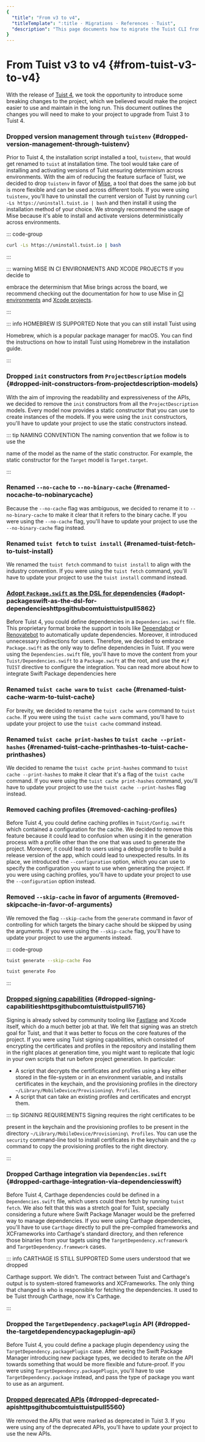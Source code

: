 ```yaml
---
{
  "title": "From v3 to v4",
  "titleTemplate": ":title · Migrations · References · Tuist",
  "description": "This page documents how to migrate the Tuist CLI from the version 3 to version 4."
}
---
```

# From Tuist v3 to v4 {#from-tuist-v3-to-v4}

With the release of [Tuist
4](https://github.com/tuist/tuist/releases/tag/4.0.0), we took the opportunity
to introduce some breaking changes to the project, which we believed would make
the project easier to use and maintain in the long run. This document outlines
the changes you will need to make to your project to upgrade from Tuist 3 to
Tuist 4.

### Dropped version management through `tuistenv` {#dropped-version-management-through-tuistenv}

Prior to Tuist 4, the installation script installed a tool, `tuistenv`, that
would get renamed to `tuist` at installation time. The tool would take care of
installing and activating versions of Tuist ensuring determinism across
environments. With the aim of reducing the feature surface of Tuist, we decided
to drop `tuistenv` in favor of [Mise](https://mise.jdx.dev/), a tool that does
the same job but is more flexible and can be used across different tools. If you
were using `tuistenv`, you'll have to uninstall the current version of Tuist by
running `curl -Ls https://uninstall.tuist.io | bash` and then install it using
the installation method of your choice. We strongly recommend the usage of Mise
because it's able to install and activate versions deterministically across
environments.

::: code-group

```bash [Uninstall tuistenv]
curl -Ls https://uninstall.tuist.io | bash
```
<!-- -->
:::

::: warning MISE IN CI ENVIRONMENTS AND XCODE PROJECTS If you decide to
<!-- -->
embrace the determinism that Mise brings across the board, we recommend
checking out the documentation for how to use Mise in [CI
environments](https://mise.jdx.dev/continuous-integration.html) and [Xcode
projects](https://mise.jdx.dev/ide-integration.html#xcode).
<!-- -->
:::

::: info HOMEBREW IS SUPPORTED Note that you can still install Tuist using
<!-- -->
Homebrew, which is a popular package manager for macOS. You can find the
instructions on how to install Tuist using Homebrew in the
<LocalizedLink href="/guides/quick-start/install-tuist#alternative-homebrew">installation
guide</LocalizedLink>.
<!-- -->
:::

### Dropped `init` constructors from `ProjectDescription` models {#dropped-init-constructors-from-projectdescription-models}

With the aim of improving the readability and expressiveness of the APIs, we
decided to remove the `init` constructors from all the `ProjectDescription`
models. Every model now provides a static constructor that you can use to create
instances of the models. If you were using the `init` constructors, you'll have
to update your project to use the static constructors instead.

::: tip NAMING CONVENTION The naming convention that we follow is to use the
<!-- -->
name of the model as the name of the static constructor. For example, the
static constructor for the `Target` model is `Target.target`.
<!-- -->
:::

### Renamed `--no-cache` to `--no-binary-cache` {#renamed-nocache-to-nobinarycache}

Because the `--no-cache` flag was ambiguous, we decided to rename it to
`--no-binary-cache` to make it clear that it refers to the binary cache. If you
were using the `--no-cache` flag, you'll have to update your project to use the
`--no-binary-cache` flag instead.

### Renamed `tuist fetch` to `tuist install` {#renamed-tuist-fetch-to-tuist-install}

We renamed the `tuist fetch` command to `tuist install` to align with the
industry convention. If you were using the `tuist fetch` command, you'll have to
update your project to use the `tuist install` command instead.

### [Adopt `Package.swift` as the DSL for dependencies](https://github.com/tuist/tuist/pull/5862) {#adopt-packageswift-as-the-dsl-for-dependencieshttpsgithubcomtuisttuistpull5862}

Before Tuist 4, you could define dependencies in a `Dependencies.swift` file.
This proprietary format broke the support in tools like
[Dependabot](https://github.com/dependabot) or
[Renovatebot](https://github.com/renovatebot/renovate) to automatically update
dependencies. Moreover, it introduced unnecessary indirections for users.
Therefore, we decided to embrace `Package.swift` as the only way to define
dependencies in Tuist. If you were using the `Dependencies.swift` file, you'll
have to move the content from your `Tuist/Dependencies.swift` to a
`Package.swift` at the root, and use the `#if TUIST` directive to configure the
integration. You can read more about how to integrate Swift Package dependencies
<LocalizedLink href="/guides/features/projects/dependencies#swift-packages">here</LocalizedLink>

### Renamed `tuist cache warm` to `tuist cache` {#renamed-tuist-cache-warm-to-tuist-cache}

For brevity, we decided to rename the `tuist cache warm` command to `tuist
cache`. If you were using the `tuist cache warm` command, you'll have to update
your project to use the `tuist cache` command instead.


### Renamed `tuist cache print-hashes` to `tuist cache --print-hashes` {#renamed-tuist-cache-printhashes-to-tuist-cache-printhashes}

We decided to rename the `tuist cache print-hashes` command to `tuist cache
--print-hashes` to make it clear that it's a flag of the `tuist cache` command.
If you were using the `tuist cache print-hashes` command, you'll have to update
your project to use the `tuist cache --print-hashes` flag instead.

### Removed caching profiles {#removed-caching-profiles}

Before Tuist 4, you could define caching profiles in `Tuist/Config.swift` which
contained a configuration for the cache. We decided to remove this feature
because it could lead to confusion when using it in the generation process with
a profile other than the one that was used to generate the project. Moreover, it
could lead to users using a debug profile to build a release version of the app,
which could lead to unexpected results. In its place, we introduced the
`--configuration` option, which you can use to specify the configuration you
want to use when generating the project. If you were using caching profiles,
you'll have to update your project to use the `--configuration` option instead.

### Removed `--skip-cache` in favor of arguments {#removed-skipcache-in-favor-of-arguments}

We removed the flag `--skip-cache` from the `generate` command in favor of
controlling for which targets the binary cache should be skipped by using the
arguments. If you were using the `--skip-cache` flag, you'll have to update your
project to use the arguments instead.

::: code-group

```bash [Before]
tuist generate --skip-cache Foo
```

```bash [After]
tuist generate Foo
```
<!-- -->
:::

### [Dropped signing capabilities](https://github.com/tuist/tuist/pull/5716) {#dropped-signing-capabilitieshttpsgithubcomtuisttuistpull5716}

Signing is already solved by community tooling like
[Fastlane](https://fastlane.tools/) and Xcode itself, which do a much better job
at that. We felt that signing was an stretch goal for Tuist, and that it was
better to focus on the core features of the project. If you were using Tuist
signing capabilities, which consisted of encrypting the certificates and
profiles in the repository and installing them in the right places at generation
time, you might want to replicate that logic in your own scripts that run before
project generation. In particular:
  - A script that decrypts the certificates and profiles using a key either
    stored in the file-system or in an environment variable, and installs
    certificates in the keychain, and the provisioning profiles in the directory
    `~/Library/MobileDevice/Provisioning\ Profiles`.
  - A script that can take an existing profiles and certificates and encrypt
    them.

::: tip SIGNING REQUIREMENTS Signing requires the right certificates to be
<!-- -->
present in the keychain and the provisioning profiles to be present in the
directory `~/Library/MobileDevice/Provisioning\ Profiles`. You can use the
`security` command-line tool to install certificates in the keychain and the
`cp` command to copy the provisioning profiles to the right directory.
<!-- -->
:::

### Dropped Carthage integration via `Dependencies.swift` {#dropped-carthage-integration-via-dependenciesswift}

Before Tuist 4, Carthage dependencies could be defined in a `Dependencies.swift`
file, which users could then fetch by running `tuist fetch`. We also felt that
this was a stretch goal for Tuist, specially considering a future where Swift
Package Manager would be the preferred way to manage dependencies. If you were
using Carthage dependencies, you'll have to use `Carthage` directly to pull the
pre-compiled frameworks and XCFrameworks into Carthage's standard directory, and
then reference those binaries from your tagets using the
`TargetDependency.xcframework` and `TargetDependency.framework` cases.

::: info CARTHAGE IS STILL SUPPORTED Some users understood that we dropped
<!-- -->
Carthage support. We didn't. The contract between Tuist and Carthage's output
is to system-stored frameworks and XCFrameworks. The only thing that changed
is who is responsible for fetching the dependencies. It used to be Tuist
through Carthage, now it's Carthage.
<!-- -->
:::

### Dropped the `TargetDependency.packagePlugin` API {#dropped-the-targetdependencypackageplugin-api}

Before Tuist 4, you could define a package plugin dependency using the
`TargetDependency.packagePlugin` case. After seeing the Swift Package Manager
introducing new package types, we decided to iterate on the API towards
something that would be more flexible and future-proof. If you were using
`TargetDependency.packagePlugin`, you'll have to use `TargetDependency.package`
instead, and pass the type of package you want to use as an argument.

### [Dropped deprecated APIs](https://github.com/tuist/tuist/pull/5560) {#dropped-deprecated-apishttpsgithubcomtuisttuistpull5560}

We removed the APIs that were marked as deprecated in Tuist 3. If you were using
any of the deprecated APIs, you'll have to update your project to use the new
APIs.
